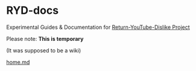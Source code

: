 # RYD-docs

Experimental Guides & Documentation for [Return-YouTube-Dislike Project](https://github.com/Anarios/return-youtube-dislike/)

Please note: **This is temporary**

(It was supposed to be a wiki)

[home.md](https://sy-b.github.io/RYD-Docs/home)
